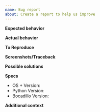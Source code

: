 ```yaml
---
name: Bug report
about: Create a report to help us improve
---
```


**Expected behavior**
<!-- A clear and concise description of what you expected to happen. -->

**Actual behavior**
<!-- What actually happens. -->

**To Reproduce**
<!-- Steps to reproduce the behavior. For example, a minimal application script exhibiting the bug. -->

**Screenshots/Traceback**
<!-- If applicable, add screenshots or a copy of the traceback to explain your problem. -->

**Possible solutions**
<!-- Any clues you might have on how to fix this bug. -->

**Specs**
- OS + Version:
- Python Version:
- Bocadillo Version:

**Additional context**
<!-- Add any other context about the problem here. -->
